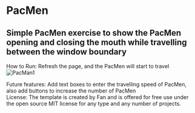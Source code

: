 # PacMen
## Simple PacMen exercise to show the PacMen opening and closing the mouth while travelling between the window boundary
How to Run: Refresh the page, and the PacMen will start to travel </br>
![PacMan1](https://user-images.githubusercontent.com/1488183/162861306-4c37d9d7-5a95-43a0-b3a7-66f02473ec94.png)

Future features: Add text boxes to enter the travelling speed of PacMen, also add buttons to increase the number of PacMen </br>
License: The template is created by Fan and is offered for free use under the open source MIT license for any type and any number of projects.

